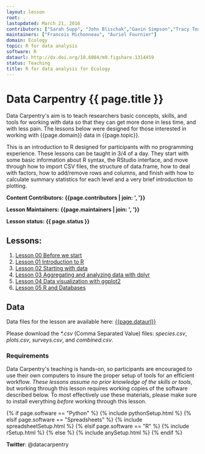 ```yaml
---
layout: lesson
root: .
lastupdated: March 21, 2016
contributors: ["Sarah Supp", "John Blischak","Gavin Simpson","Tracy Teal","Greg Wilson","Diego Barneche"," Stephen Turner","Francois Michonneau"]
maintainers: ["Francois Michonneau", "Auriel Fournier"]
domain: Ecology
topic: R for data analysis
software: R
dataurl: http://dx.doi.org/10.6084/m9.figshare.1314459
status: Teaching
title: R for data analysis for Ecology
---
```


# Data Carpentry {{ page.title }}


Data Carpentry's aim is to teach researchers basic concepts, skills,
and tools for working with data so that they can get more done in less
time, and with less pain. The lessons below were designed for those interested
in working with {{page.domain}} data in {{page.topic}}.

This is an introduction to R designed for participants with no programming
experience. These lessons can be taught in 3/4 of a day. They start with some
basic information about R syntax, the RStudio interface, and move through how to
import CSV files, the structure of data.frame, how to deal with factors, how to
add/remove rows and columns, and finish with how to calculate summary statistics
for each level and a very brief introduction to plotting.


**Content Contributors: {{page.contributors | join: ', '}}**


**Lesson Maintainers: {{page.maintainers | join: ', '}}**


**Lesson status: {{ page.status }}**

<!--
  [Information on Lesson Status Categories]()
-->

<!-- ###### INDEX OF LESSONS ON THIS TOPIC ###### -->

## Lessons:

1. [Lesson 00 Before we start](00-before-we-start.html)
2. [Lesson 01 Introduction to R](01-intro-to-R.html)
3. [Lesson 02 Starting with data](02-starting-with-data.html)
5. [Lesson 03 Aggregating and analyzing data with dplyr](03-dplyr.html)
6. [Lesson 04 Data visualization with ggplot2](04-visualization-ggplot2.html)
7. [Lesson 05 R and Databases](05-r-and-databases.html)


## Data

Data files for the lesson are available here:
[{{page.dataurl}}]({{page.dataurl}})

Please download the *\*.csv* (Comma Separated Value) files: *species.csv*, *plots.csv*, *surveys.csv*, and *combined.csv*.

### Requirements

Data Carpentry's teaching is hands-on, so participants are encouraged to use
their own computers to insure the proper setup of tools for an efficient workflow.
*These lessons assume no prior knowledge of the skills or tools*, but working
through this lesson requires working copies of the software described below.
To most effectively use these materials, please make sure to install everything
*before* working through this lesson.

{% if page.software == "Python" %}
{% include pythonSetup.html %}
{% elsif page.software == "Spreadsheets" %}
{% include spreadsheetSetup.html %}
{% elsif page.software == "R" %}
{% include rSetup.html %}
{% else %}
{% include anySetup.html %}
{% endif %}

<p><strong>Twitter</strong>: @datacarpentry</p>
